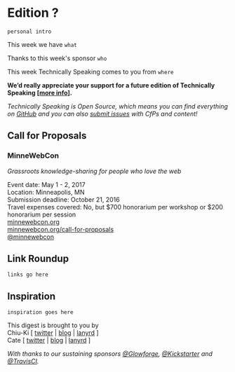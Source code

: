 # Edition ?

`personal intro`

This week we have `what`

Thanks to this week's sponsor `who`

This week Technically Speaking comes to you from `where`

**We’d really appreciate your support for a future edition of Technically Speaking [[more info](http://www.techspeak.email/sponsorship/)].**  

*Technically Speaking is Open Source, which means you can find everything on [GitHub](https://github.com/catehstn/technically-speaking/) and you can also [submit issues](https://github.com/catehstn/technically-speaking/issues/new) with CfPs and content!*  

## Call for Proposals

### MinneWebCon
*Grassroots knowledge-sharing for people who love the web* 
 
Event date: May 1 - 2, 2017  
Location: Minneapolis, MN  
Submission deadline: October 21, 2016  
Travel expenses covered: No, but $700 honorarium per workshop or $200 honorarium per session  
[minnewebcon.org](http://minnewebcon.org/)  
[minnewebcon.org/call-for-proposals](http://minnewebcon.org/call-for-proposals)  
[@minnewebcon](https://twitter.com/minnewebcon)


## Link Roundup

`links go here`

## Inspiration

`inspiration goes here`  


This digest is brought to you by  
Chiu-Ki [ [twitter](https://twitter.com/chiuki) | [blog](http://blog.sqisland.com/) | [lanyrd](http://lanyrd.com/profile/chiuki/) ]  
Cate [ [twitter](https://twitter.com/catehstn) | [blog](http://www.catehuston.com/blog/) | [lanyrd](http://lanyrd.com/profile/catehstn/) ]

*With thanks to our sustaining sponsors [@Glowforge](http://twitter.com/glowforge), [@Kickstarter](http://twitter.com/kickstarter) and [@TravisCI](http://twitter.com/travisci).*
